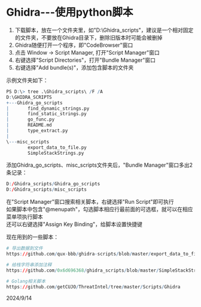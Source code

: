 # Ghidra---使用python脚本

1. 下载脚本，放在一个文件夹里，如"D:\Ghidra_scripts"，建议是一个相对固定的文件夹，不要放在Ghidra目录下，删除旧版本时可能会被删掉
2. Ghidra随便打开一个程序，即"CodeBrowser"窗口
3. 点击 Window -> Script Manager, 打开"Script Manager"窗口
4. 右键选择"Script Directories"，打开"Bundle Manager"窗口
5. 右键选择"Add bundle(s)"，添加包含脚本的文件夹

示例文件夹如下：  
```r
PS D:\> tree .\Ghidra_scripts\ /F /A
D:\GHIDRA_SCRIPTS
+---Ghidra_go_scripts
|       find_dynamic_strings.py
|       find_static_strings.py
|       go_func.py
|       README.md
|       type_extract.py
|
\---misc_scripts
        export_data_to_file.py
        SimpleStackStrings.py
```

添加Ghidra_go_scripts、misc_scripts文件夹后，"Bundle Manager"窗口多出2条记录：  
```r
D:/Ghidra_scripts/Ghidra_go_scripts
D:/Ghidra_scripts/misc_scripts
```

在"Script Manager"窗口搜索相关脚本，右键选择"Run Script"即可执行  
如果脚本中包含"@menupath"，勾选脚本相应行最前面的可选框，就可以在相应菜单项执行脚本  
还可以右键选择"Assign Key Binding"，给脚本设置快捷键  

现在用到的一些脚本：  
```r
# 导出数据到文件
https://github.com/qux-bbb/ghidra-scripts/blob/master/export_data_to_file.py

# 给栈字符串添加注释
https://github.com/0x6d696368/ghidra_scripts/blob/master/SimpleStackStrings.py

# Golang相关脚本
https://github.com/getCUJO/ThreatIntel/tree/master/Scripts/Ghidra
```


2024/9/14  
